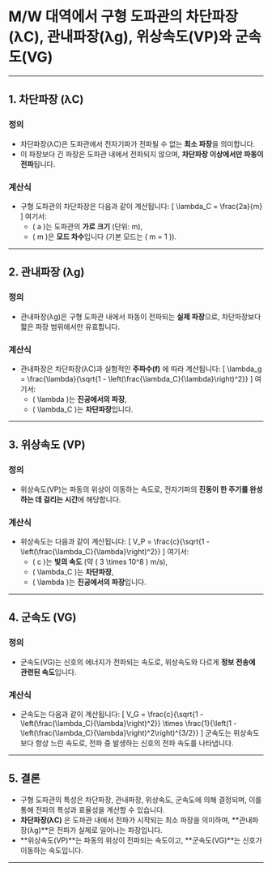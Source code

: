# M/W 대역에서 구형 도파관의 차단파장(λC), 관내파장(λg), 위상속도(VP)와 군속도(VG)

---

## 1. 차단파장 (λC)

### 정의
- 차단파장(λC)은 도파관에서 전자기파가 전파될 수 없는 **최소 파장**을 의미합니다.
- 이 파장보다 긴 파장은 도파관 내에서 전파되지 않으며, **차단파장 이상에서만 파동이 전파**됩니다.

### 계산식
- 구형 도파관의 차단파장은 다음과 같이 계산됩니다:
  \[
  \lambda_C = \frac{2a}{m}
  \]
  여기서:
  - \( a \)는 도파관의 **가로 크기** (단위: m),
  - \( m \)은 **모드 차수**입니다 (기본 모드는 \( m = 1 \)).

---

## 2. 관내파장 (λg)

### 정의
- 관내파장(λg)은 구형 도파관 내에서 파동이 전파되는 **실제 파장**으로, 차단파장보다 짧은 파장 범위에서만 유효합니다.

### 계산식
- 관내파장은 차단파장(λC)과 실험적인 **주파수(f)** 에 따라 계산됩니다:
  \[
  \lambda_g = \frac{\lambda}{\sqrt{1 - \left(\frac{\lambda_C}{\lambda}\right)^2}}
  \]
  여기서:
  - \( \lambda \)는 **진공에서의 파장**,
  - \( \lambda_C \)는 **차단파장**입니다.

---

## 3. 위상속도 (VP)

### 정의
- 위상속도(VP)는 파동의 위상이 이동하는 속도로, 전자기파의 **진동이 한 주기를 완성하는 데 걸리는 시간**에 해당합니다.

### 계산식
- 위상속도는 다음과 같이 계산됩니다:
  \[
  V_P = \frac{c}{\sqrt{1 - \left(\frac{\lambda_C}{\lambda}\right)^2}}
  \]
  여기서:
  - \( c \)는 **빛의 속도** (약 \( 3 \times 10^8 \) m/s),
  - \( \lambda_C \)는 **차단파장**,
  - \( \lambda \)는 **진공에서의 파장**입니다.

---

## 4. 군속도 (VG)

### 정의
- 군속도(VG)는 신호의 에너지가 전파되는 속도로, 위상속도와 다르게 **정보 전송에 관련된 속도**입니다.

### 계산식
- 군속도는 다음과 같이 계산됩니다:
  \[
  V_G = \frac{c}{\sqrt{1 - \left(\frac{\lambda_C}{\lambda}\right)^2}} \times \frac{1}{\left(1 - \left(\frac{\lambda_C}{\lambda}\right)^2\right)^{3/2}}
  \]
  군속도는 위상속도보다 항상 느린 속도로, 전파 중 발생하는 신호의 전파 속도를 나타냅니다.

---

## 5. 결론

- 구형 도파관의 특성은 차단파장, 관내파장, 위상속도, 군속도에 의해 결정되며, 이를 통해 전파의 특성과 효율성을 계산할 수 있습니다.
- **차단파장(λC)** 은 도파관 내에서 전파가 시작되는 최소 파장을 의미하며, **관내파장(λg)**은 전파가 실제로 일어나는 파장입니다.
- **위상속도(VP)**는 파동의 위상이 전파되는 속도이고, **군속도(VG)**는 신호가 이동하는 속도입니다.

---
